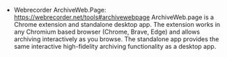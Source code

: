* Webrecorder ArchiveWeb.Page: https://webrecorder.net/tools#archivewebpage
ArchiveWeb.page is a Chrome extension and standalone desktop app. The extension works in any Chromium based browser (Chrome, Brave, Edge) and allows archiving interactively as you browse. The standalone app provides the same interactive high-fidelity archiving functionality as a desktop app.

